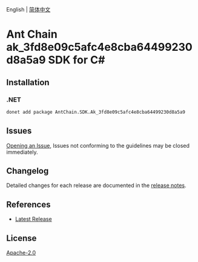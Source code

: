 English | [简体中文](README-CN.md)

# Ant Chain ak_3fd8e09c5afc4e8cba64499230d8a5a9 SDK for C#

## Installation

### .NET

```bash
donet add package AntChain.SDK.Ak_3fd8e09c5afc4e8cba64499230d8a5a9
```

## Issues

[Opening an Issue](https://github.com/alipay/antchain-openapi-prod-sdk/issues/new), Issues not conforming to the guidelines may be closed immediately.

## Changelog

Detailed changes for each release are documented in the [release notes](./ChangeLog.md).

## References

* [Latest Release](https://github.com/alipay/antchain-openapi-prod-sdk/)

## License

[Apache-2.0](http://www.apache.org/licenses/LICENSE-2.0)
